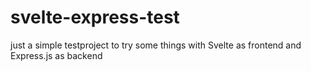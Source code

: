 # svelte-express-test
just a simple testproject to try some things with Svelte as frontend and Express.js as backend

